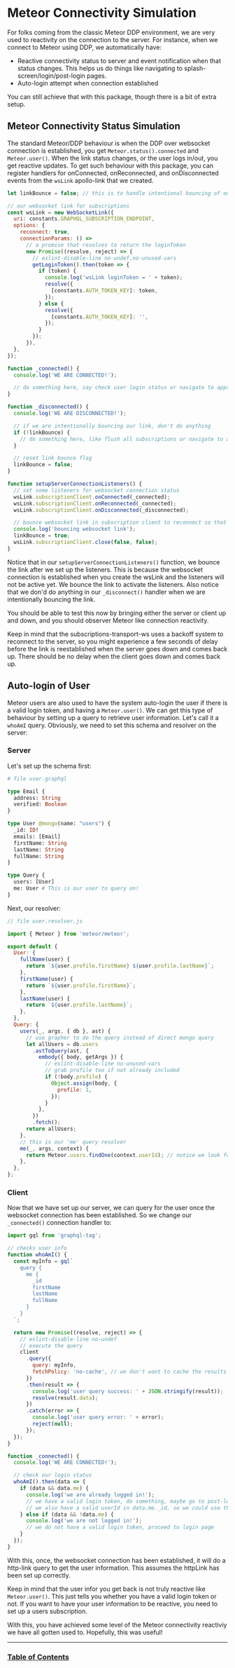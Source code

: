 # Meteor Connectivity Simulation

For folks coming from the classic Meteor DDP environment, we are very used to reactivity on the connection to the server. For instance, when we connect to Meteor using DDP, we automatically have:

- Reactive connectivity status to server and event notification when that status changes. This helps us do things like navigating to splash-screen/login/post-login pages.
- Auto-login attempt when connection established

You can still achieve that with this package, though there is a bit of extra setup.

## Meteor Connectivity Status Simulation

The standard Meteor/DDP behaviour is when the DDP over websocket connection is established, you get `Meteor.status().connected` and `Meteor.user()`. When the link status changes, or the user logs in/out, you get reactive updates. To get such behaviour with this package, you can register handlers for onConnected, onReconnected, and onDisconnected events from the `wsLink` apollo-link that we created.

```js
let linkBounce = false; // this is to handle intentional bouncing of our link

// our websocket link for subscriptions
const wsLink = new WebSocketLink({
  uri: constants.GRAPHQL_SUBSCRIPTION_ENDPOINT,
  options: {
    reconnect: true,
    connectionParams: () =>
      // a promise that resolves to return the loginToken
      new Promise((resolve, reject) => {
        // eslint-disable-line no-undef,no-unused-vars
        getLoginToken().then(token => {
          if (token) {
            console.log('wsLink loginToken = ' + token);
            resolve({
              [constants.AUTH_TOKEN_KEY]: token,
            });
          } else {
            resolve({
              [constants.AUTH_TOKEN_KEY]: '',
            });
          }
        });
      }),
  },
});

function _connected() {
  console.log('WE ARE CONNECTED!');

  // do something here, say check user login status or navigate to appropriate page
}

function _disconnected() {
  console.log('WE ARE DISCONNECTED!');

  // if we are intentionally bouncing our link, don't do anything
  if (!linkBounce) {
    // do something here, like flush all subscriptions or navigate to a different page
  }

  // reset link bounce flag
  linkBounce = false;
}

function setupServerConnectionListeners() {
  // set some listeners for websocket connection status
  wsLink.subscriptionClient.onConnected(_connected);
  wsLink.subscriptionClient.onReconnected(_connected);
  wsLink.subscriptionClient.onDisconnected(_disconnected);

  // bounce websocket link in subscription client to reconnect so that our listeners are active
  console.log('bouncing websocket link');
  linkBounce = true;
  wsLink.subscriptionClient.close(false, false);
}
```

Notice that in our `setupServerConnectionListeners()` function, we bounce the link after we set up the listeners. This is because the websocket connection is established when you create the wsLink and the listeners will not be active yet. We bounce the link to activate the listeners. Also notice that we don'd do anything in our `_disconnect()` handler when we are intentionally bouncing the link.

You should be able to test this now by bringing either the server or client up and down, and you should observer Meteor like connection reactivity.

Keep in mind that the subscriptions-transport-ws uses a backoff system to reconnect to the server, so you might experience a few seconds of delay before the link is reestablished when the server goes down and comes back up. There should be no delay when the client goes down and comes back up.

## Auto-login of User

Meteor users are also used to have the system auto-login the user if there is a valid login token, and having a `Meteor.user()`. We can get this type of behaviour by setting up a query to retrieve user information. Let's call it a `whoAmI` query. Obviously, we need to set this schema and resolver on the server:

### Server

Let's set up the schema first:

```graphql
# file user.graphql

type Email {
  address: String
  verified: Boolean
}

type User @mongo(name: "users") {
  _id: ID!
  emails: [Email]
  firstName: String
  lastName: String
  fullName: String
}

type Query {
  users: [User]
  me: User # This is our user to query on!
}
```

Next, our resolver:

```js
// file user.resolver.js

import { Meteor } from 'meteor/meteor';

export default {
  User: {
    fullName(user) {
      return `${user.profile.firstName} ${user.profile.lastName}`;
    },
    firstName(user) {
      return `${user.profile.firstName}`;
    },
    lastName(user) {
      return `${user.profile.lastName}`;
    },
  },
  Query: {
    users(_, args, { db }, ast) {
      // use grapher to do the query instead of direct mongo query
      let allUsers = db.users
        .astToQuery(ast, {
          embody({ body, getArgs }) {
            // eslint-disable-line no-unused-vars
            // grab profile too if not already included
            if (!body.profile) {
              Object.assign(body, {
                profile: 1,
              });
            }
          },
        })
        .fetch();
      return allUsers;
    },
    // this is our 'me' query resolver
    me(_, args, context) {
      return Meteor.users.findOne(context.userId); // notice we look for the userId, so we are looking for a valid login token
    },
  },
};
```

### Client

Now that we have set up our server, we can query for the user once the websocket connection has been established. So we change our `_connected()` connection handler to:

```js
import gql from 'graphql-tag';

// checks user info
function whoAmI() {
  const myInfo = gql`
    query {
      me {
        _id
        firstName
        lastName
        fullName
      }
    }
  `;

  return new Promise((resolve, reject) => {
    // eslint-disable-line no-undef
    // execute the query
    client
      .query({
        query: myInfo,
        fetchPolicy: 'no-cache', // we don't want to cache the results
      })
      .then(result => {
        console.log('user query success: ' + JSON.stringify(result));
        resolve(result.data);
      })
      .catch(error => {
        console.log('user query error: ' + error);
        reject(null);
      });
  });
}

function _connected() {
  console.log('WE ARE CONNECTED!');

  // check our login status
  whoAmI().then(data => {
    if (data && data.me) {
      console.log('we are already logged in!');
      // we have a valid login token, do something, maybe go to post-login page
      // we also have a valid userId in data.me._id, so we could use that elsewhere
    } else if (data && !data.me) {
      console.log('we are not logged in!');
      // we do not have a valid login token, proceed to login page
    }
  });
}
```

With this, once, the websocket connection has been established, it will do a http-link query to get the user information. This assumes the httpLink has been set up correctly.

Keep in mind that the user infor you get back is not truly reactive like `Meteor.user()`. This just tells you whether you have a valid login token or not. If you want to have your user information to be reactive, you need to set up a users subscription.

With this, you have achieved some level of the Meteor connectivity reactiviy we have all gotten used to. Hopefully, this was useful!

---

### [Table of Contents](index.md)
